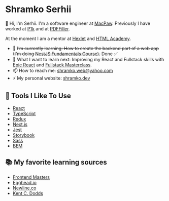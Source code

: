 # Shramko Serhii

👋 Hi, I'm Serhii. I'm a software engineer at [MacPaw](https://macpaw.com/).
Previously I have worked at [P1k](https://p1k.org/) and at [PDFFiller](https://www.pdffiller.com/).

At the moment I am a mentor at [Hexlet](https://ru.hexlet.io/) and [HTML Academy](https://htmlacademy.ru).

[//]: # (- 🔭 I’m currently working on:)
- 🌱 ~~I’m currently learning: How to create the backend part of a web app (I'm doing [NestJS Fundamentals Course](https://courses.nestjs.com/)).~~ Done :white_check_mark:
- 🤔 What I want to learn next: Improving my React and Fullstack skills with [Epic React](https://epicreact.dev/) and [Fullstack Masterclass](https://www.newline.co/tinyhouse).
- 📫 How to reach me: shramko.web@yahoo.com
- ⚡ My personal website: [shramko.dev](https://shramko.dev/)

## 🔧 Tools I Like To Use

- [React](https://reactjs.org/)
- [TypeScript](https://www.typescriptlang.org/)
- [Redux](https://redux.js.org/)
- [Next.js](https://nextjs.org/)
- [Jest](https://jestjs.io/)
- [Storybook](https://storybook.js.org/)
- [Sass](https://sass-lang.com/)
- [BEM](https://en.bem.info/methodology/)


## 📚 My favorite learning sources

- [Frontend Masters](https://frontendmasters.com/)
- [Egghead.io](https://egghead.io/)
- [Newline.co](https://www.newline.co/)
- [Kent C. Dodds](https://kentcdodds.com/)
